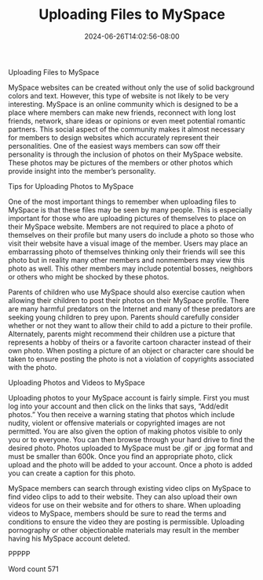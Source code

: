 ﻿---
title: "Uploading Files to MySpace"
date: 2024-06-26T14:02:56-08:00
description: "Myspace Tips for Web Success"
featured_image: "/images/Myspace.jpg"
tags: ["Myspace"]
---

Uploading Files to MySpace

MySpace websites can be created without only the use of solid background colors and text. However, this type of website is not likely to be very interesting. MySpace is an online community which is designed to be a place where members can make new friends, reconnect with long lost friends, network, share ideas or opinions or even meet potential romantic partners. This social aspect of the community makes it almost necessary for members to design websites which accurately represent their personalities. One of the easiest ways members can sow off their personality is through the inclusion of photos on their MySpace website. These photos may be pictures of the members or other photos which provide insight into the member’s personality. 

Tips for Uploading Photos to MySpace

One of the most important things to remember when uploading files to MySpace is that these files may be seen by many people. This is especially important for those who are uploading pictures of themselves to place on their MySpace website. Members are not required to place a photo of themselves on their profile but many users do include a photo so those who visit their website have a visual image of the member. Users may place an embarrassing photo of themselves thinking only their friends will see this photo but in reality many other members and nonmembers may view this photo as well. This other members may include potential bosses, neighbors or others who might be shocked by these photos.

Parents of children who use MySpace should also exercise caution when allowing their children to post their photos on their MySpace profile. There are many harmful predators on the Internet and many of these predators are seeking young children to prey upon. Parents should carefully consider whether or not they want to allow their child to add a picture to their profile. Alternately, parents might recommend their children use a picture that represents a hobby of theirs or a favorite cartoon character instead of their own photo. When posting a picture of an object or character care should be taken to ensure posting the photo is not a violation of copyrights associated with the photo. 

Uploading Photos and Videos to MySpace

Uploading photos to your MySpace account is fairly simple. First you must log into your account and then click on the links that says, “Add/edit photos.” You then receive a warning stating that photos which include nudity, violent or offensive materials or copyrighted images are not permitted. You are also given the option of making photos visible to only you or to everyone. You can then browse through your hard drive to find the desired photo. Photos uploaded to MySpace must be .gif or .jpg format and must be smaller than 600k. Once you find an appropriate photo, click upload and the photo will be added to your account. Once a photo is added you can create a caption for this photo. 

MySpace members can search through existing video clips on MySpace to find video clips to add to their website. They can also upload their own videos for use on their website and for others to share. When uploading videos to MySpace, members should be sure to read the terms and conditions to ensure the video they are posting is permissible. Uploading pornography or other objectionable materials may result in the member having his MySpace account deleted. 

PPPPP

Word count 571


